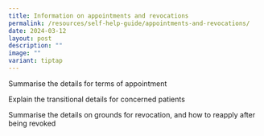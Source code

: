```yaml
---
title: Information on appointments and revocations
permalink: /resources/self-help-guide/appointments-and-revocations/
date: 2024-03-12
layout: post
description: ""
image: ""
variant: tiptap
---
```

<p>Summarise the details for terms of appointment</p>
<p></p>
<p>Explain the transitional details for concerned patients</p>
<p></p>
<p>Summarise the details on grounds for revocation, and how to reapply after
being revoked</p>